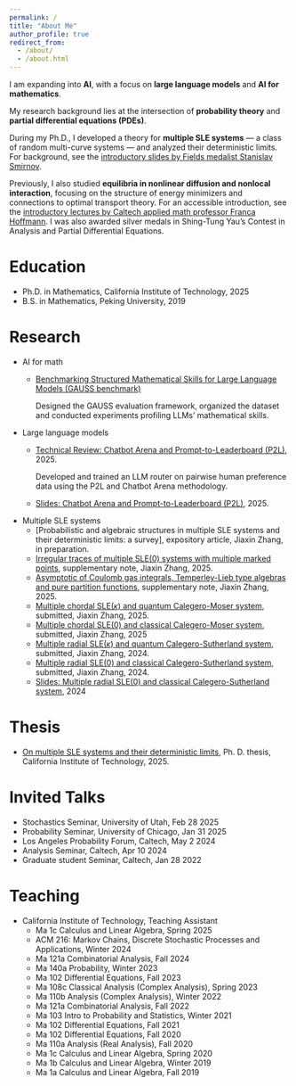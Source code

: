```yaml
---
permalink: /
title: "About Me"
author_profile: true
redirect_from: 
  - /about/
  - /about.html
---
```


I am expanding into **AI**, with a focus on **large language models** and **AI for mathematics**.

My research background lies at the intersection of **probability theory** and **partial differential equations (PDEs)**.

During my Ph.D., I developed a theory for **multiple SLE systems** — a class of random multi-curve systems — and analyzed their deterministic limits. For background, see the [introductory slides by Fields medalist Stanislav Smirnov](https://www.unige.ch/~smirnov/slides/index.html).

Previously, I also studied **equilibria in nonlinear diffusion and nonlocal interaction**, focusing on the structure of energy minimizers and connections to optimal transport theory. For an accessible introduction, see the  [introductory lectures by Caltech applied math professor Franca Hoffmann](https://mm.math.cmu.edu/recordings/cna/franca_hoffmann_small.mp4). I was also awarded silver medals in Shing-Tung Yau’s Contest in Analysis and Partial Differential Equations.

Education
======
* Ph.D. in Mathematics, California Institute of Technology, 2025
* B.S. in Mathematics, Peking University, 2019

Research
======
* AI for math
  * [Benchmarking Structured Mathematical Skills for Large Language Models (GAUSS benchmark)](https://gaussmath.ai/)
  
    Designed the GAUSS evaluation framework, organized the dataset and conducted experiments profiling LLMs’ mathematical skills.
* Large language models
  * [Technical Review: Chatbot Arena and Prompt-to-Leaderboard (P2L)](https://github.com/jiaxinzhang2/LLM-router/blob/main/technical_review.md), 2025.

    Developed and trained an LLM router on pairwise human preference data using the P2L and Chatbot Arena methodology.
  * [Slides: Chatbot Arena and Prompt-to-Leaderboard (P2L)](https://github.com/jiaxinzhang2/LLM-router/blob/main/p2l_slides.pdf), 2025.
* Multiple SLE systems
  * [Probabilistic and algebraic structures in multiple SLE systems and their deterministic limits: a survey], expository article, Jiaxin Zhang, in preparation.
  * [Irregular traces of multiple SLE(0) systems with multiple marked points](https://arxiv.org/abs/2506.07513), supplementary note, Jiaxin Zhang, 2025.
  * [Asymptotic of Coulomb gas integrals, Temperley-Lieb type algebras and pure partition functions](https://arxiv.org/abs/2506.01306), supplementary note, Jiaxin Zhang, 2025.
  * [Multiple chordal SLE($\kappa$) and quantum Calegero-Moser system](https://arxiv.org/abs/2505.16093), submitted, Jiaxin Zhang, 2025.
  * [Multiple chordal SLE(0) and classical Calegero-Moser system](https://arxiv.org/pdf/2505.17129), submitted, Jiaxin Zhang, 2025
  * [Multiple radial SLE($\kappa$) and quantum Calegero-Sutherland system](https://arxiv.org/abs/2505.14762), submitted, Jiaxin Zhang, 2024.
  * [Multiple radial SLE(0) and classical Calegero-Sutherland system](https://arxiv.org/abs/2410.21544), submitted, Jiaxin Zhang, 2024.
  * [Slides: Multiple radial SLE(0) and classical Calegero-Sutherland system](https://github.com/jiaxinzhang2/jiaxinzhang2.github.io/blob/master/_talks/On_multiple_SLE_systems_and_their_deterministic_limits.pdf), 2024


Thesis
======
 * [On multiple SLE systems and their deterministic limits](https://drive.google.com/file/d/1NHtQDo4AJI99IJ8VPE3uWXslpAo2eEQh/view?usp=sharing), Ph. D. thesis, California Institute of Technology, 2025.

Invited Talks
======
* Stochastics Seminar, University of Utah, Feb 28 2025
* Probability Seminar, University of Chicago, Jan 31 2025
* Los Angeles Probability Forum, Caltech, May 2 2024
* Analysis Seminar, Caltech, Apr 10 2024
* Graduate student Seminar, Caltech, Jan 28 2022

Teaching
=======
* California Institute of Technology, Teaching Assistant
  * Ma 1c Calculus and Linear Algebra, Spring 2025
  * ACM 216: Markov Chains, Discrete Stochastic Processes and Applications, Winter 2024
  * Ma 121a Combinatorial Analysis, Fall 2024
  * Ma 140a Probability, Winter 2023
  * Ma 102 Differential Equations, Fall 2023
  * Ma 108c Classical Analysis (Complex Analysis), Spring 2023
  * Ma 110b Analysis (Complex Analysis), Winter 2022
  * Ma 121a Combinatorial Analysis, Fall 2022
  * Ma 103 Intro to Probability and Statistics, Winter 2021 
  * Ma 102 Differential Equations, Fall 2021
  * Ma 102 Differential Equations, Fall 2020
  * Ma 110a Analysis (Real Analysis), Fall 2020
  * Ma 1c Calculus and Linear Algebra, Spring 2020
  * Ma 1b Calculus and Linear Algebra, Winter 2019
  * Ma 1a Calculus and Linear Algebra, Fall 2019
